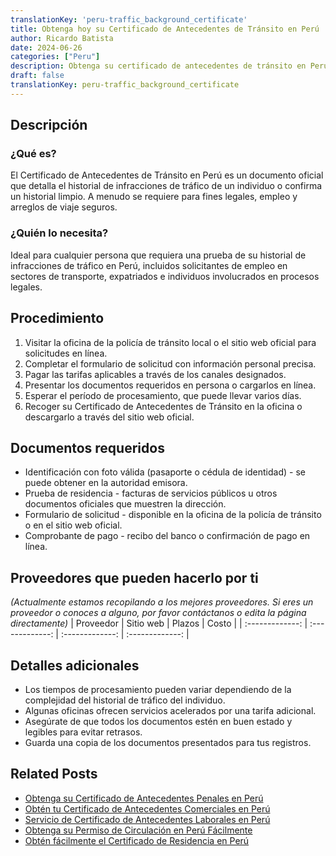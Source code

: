 ```yaml
---
translationKey: 'peru-traffic_background_certificate'
title: Obtenga hoy su Certificado de Antecedentes de Tránsito en Perú
author: Ricardo Batista
date: 2024-06-26
categories: ["Peru"]
description: Obtenga su certificado de antecedentes de tránsito en Perú con nuestra guía paso a paso. Esencial para fines legales, laborales y de viaje.
draft: false
translationKey: peru-traffic_background_certificate
---
```


## Descripción
### ¿Qué es?
El Certificado de Antecedentes de Tránsito en Perú es un documento oficial que detalla el historial de infracciones de tráfico de un individuo o confirma un historial limpio. A menudo se requiere para fines legales, empleo y arreglos de viaje seguros.

### ¿Quién lo necesita?
Ideal para cualquier persona que requiera una prueba de su historial de infracciones de tráfico en Perú, incluidos solicitantes de empleo en sectores de transporte, expatriados e individuos involucrados en procesos legales.

## Procedimiento

1. Visitar la oficina de la policía de tránsito local o el sitio web oficial para solicitudes en línea.
2. Completar el formulario de solicitud con información personal precisa.
3. Pagar las tarifas aplicables a través de los canales designados.
4. Presentar los documentos requeridos en persona o cargarlos en línea.
5. Esperar el período de procesamiento, que puede llevar varios días.
6. Recoger su Certificado de Antecedentes de Tránsito en la oficina o descargarlo a través del sitio web oficial.

## Documentos requeridos

- Identificación con foto válida (pasaporte o cédula de identidad) - se puede obtener en la autoridad emisora.
- Prueba de residencia - facturas de servicios públicos u otros documentos oficiales que muestren la dirección.
- Formulario de solicitud - disponible en la oficina de la policía de tránsito o en el sitio web oficial.
- Comprobante de pago - recibo del banco o confirmación de pago en línea.

## Proveedores que pueden hacerlo por ti
_(Actualmente estamos recopilando a los mejores proveedores. Si eres un proveedor o conoces a alguno, por favor contáctanos o edita la página directamente)_
| Proveedor        |     Sitio web     |     Plazos    |       Costo      |
| :-------------: | :-------------: |  :-------------: | :-------------: |

## Detalles adicionales

- Los tiempos de procesamiento pueden variar dependiendo de la complejidad del historial de tráfico del individuo.
- Algunas oficinas ofrecen servicios acelerados por una tarifa adicional.
- Asegúrate de que todos los documentos estén en buen estado y legibles para evitar retrasos.
- Guarda una copia de los documentos presentados para tus registros.


## Related Posts

- [Obtenga su Certificado de Antecedentes Penales en Perú](https://tramitit.com/es/guides/peru/certificado_de_antecedentes_penales/)
- [Obtén tu Certificado de Antecedentes Comerciales en Perú](https://tramitit.com/es/guides/peru/certificado_de_antecedentes_comerciales/)
- [Servicio de Certificado de Antecedentes Laborales en Perú](https://tramitit.com/es/guides/peru/certificado_de_antecedentes_laborales/)
- [Obtenga su Permiso de Circulación en Perú Fácilmente](https://tramitit.com/es/guides/peru/permiso_de_circulación/)
- [Obtén fácilmente el Certificado de Residencia en Perú](https://tramitit.com/es/guides/peru/certificado_de_residencia/)